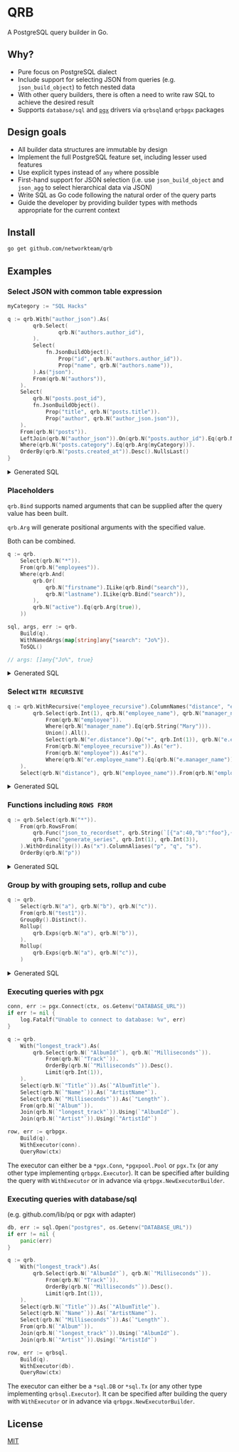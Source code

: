 # QRB

A PostgreSQL query builder in Go.

## Why?

* Pure focus on PostgreSQL dialect
* Include support for selecting JSON from queries (e.g. `json_build_object`) to fetch nested data
* With other query builders, there is often a need to write raw SQL to achieve the desired result
* Supports `database/sql` and [`pgx`](https://github.com/jackc/pgx) drivers via `qrbsql`and `qrbpgx` packages

## Design goals

* All builder data structures are immutable by design
* Implement the full PostgreSQL feature set, including lesser used features
* Use explicit types instead of `any` where possible
* First-hand support for JSON selection (i.e. use `json_build_object` and `json_agg` to select hierarchical data via JSON)
* Write SQL as Go code following the natural order of the query parts
* Guide the developer by providing builder types with methods appropriate for the current context 

## Install

```bash
go get github.com/networkteam/qrb
```

## Examples

### Select JSON with common table expression

```go
myCategory := "SQL Hacks"

q := qrb.With("author_json").As(
        qrb.Select(
                qrb.N("authors.author_id"),
        ).
        Select(
            fn.JsonBuildObject().
                Prop("id", qrb.N("authors.author_id")).
                Prop("name", qrb.N("authors.name")),
        ).As("json").
        From(qrb.N("authors")),
    ).
    Select(
        qrb.N("posts.post_id"),
        fn.JsonBuildObject().
            Prop("title", qrb.N("posts.title")).
            Prop("author", qrb.N("author_json.json")),
    ).
    From(qrb.N("posts")).
    LeftJoin(qrb.N("author_json")).On(qrb.N("posts.author_id").Eq(qrb.N("author_json.author_id"))).
    Where(qrb.N("posts.category").Eq(qrb.Arg(myCategory))).
    OrderBy(qrb.N("posts.created_at")).Desc().NullsLast()
}
```

<details>
<summary>Generated SQL</summary>

```sql
WITH author_json AS (
    SELECT authors.author_id, json_build_object('id', authors.author_id, 'name', authors.name) AS json
    FROM authors
)
SELECT posts.post_id, json_build_object('title', posts.title, 'author', author_json.json)
FROM posts
    LEFT JOIN author_json ON posts.author_id = author_json.author_id
WHERE posts.category = $1
ORDER BY posts.created_at DESC NULLS LAST
```
</details>

### Placeholders

`qrb.Bind` supports named arguments that can be supplied after the query value has been built.

`qrb.Arg` will generate positional arguments with the specified value.

Both can be combined.

```go
q := qrb.
    Select(qrb.N("*")).
    From(qrb.N("employees")).
    Where(qrb.And(
        qrb.Or(
            qrb.N("firstname").ILike(qrb.Bind("search")),
            qrb.N("lastname").ILike(qrb.Bind("search")),
        ),
        qrb.N("active").Eq(qrb.Arg(true)),
    ))

sql, args, err := qrb.
    Build(q).
    WithNamedArgs(map[string]any{"search": "Jo%"}).
    ToSQL()

// args: []any{"Jo%", true}
```

<details>
<summary>Generated SQL</summary>

```sql
SELECT *
FROM employees
WHERE ((firstname ILIKE $1) OR (lastname ILIKE $1))
  AND (active = $2)
```
</details>

### Select `WITH RECURSIVE`

```go
q := qrb.WithRecursive("employee_recursive").ColumnNames("distance", "employee_name", "manager_name").As(
        qrb.Select(qrb.Int(1), qrb.N("employee_name"), qrb.N("manager_name")).
            From(qrb.N("employee")).
            Where(qrb.N("manager_name").Eq(qrb.String("Mary"))).
            Union().All().
            Select(qrb.N("er.distance").Op("+", qrb.Int(1)), qrb.N("e.employee_name"), qrb.N("e.manager_name")).
            From(qrb.N("employee_recursive")).As("er").
            From(qrb.N("employee")).As("e").
            Where(qrb.N("er.employee_name").Eq(qrb.N("e.manager_name"))),
    ).
    Select(qrb.N("distance"), qrb.N("employee_name")).From(qrb.N("employee_recursive"))
```

<details>
<summary>Generated SQL</summary>

```sql
WITH RECURSIVE employee_recursive (distance, employee_name, manager_name) AS (
    SELECT 1, employee_name, manager_name
    FROM employee
    WHERE manager_name = 'Mary'
    UNION ALL
    SELECT er.distance + 1, e.employee_name, e.manager_name
    FROM employee_recursive AS er, employee AS e
    WHERE er.employee_name = e.manager_name
)
SELECT distance, employee_name
FROM employee_recursive
```
</details>

### Functions including `ROWS FROM`

```go
q := qrb.Select(qrb.N("*")).
    From(qrb.RowsFrom(
        qrb.Func("json_to_recordset", qrb.String(`[{"a":40,"b":"foo"},{"a":"100","b":"bar"}]`)).ColumnDefinition("a", "INTEGER").ColumnDefinition("b", "TEXT"),
        qrb.Func("generate_series", qrb.Int(1), qrb.Int(3)),
    ).WithOrdinality()).As("x").ColumnAliases("p", "q", "s").
    OrderBy(qrb.N("p"))
```

<details>
<summary>Generated SQL</summary>

```sql
SELECT *
FROM ROWS FROM (
         json_to_recordset('[{"a":40,"b":"foo"},{"a":"100","b":"bar"}]') AS (a INTEGER, b TEXT),
         generate_series(1, 3)
         ) WITH ORDINALITY AS x (p, q, s)
ORDER BY
    p
```
</details>

### Group by with grouping sets, rollup and cube

```go
q := qrb.
    Select(qrb.N("a"), qrb.N("b"), qrb.N("c")).
    From(qrb.N("test1")).
    GroupBy().Distinct().
    Rollup(
        qrb.Exps(qrb.N("a"), qrb.N("b")),
    ).
    Rollup(
        qrb.Exps(qrb.N("a"), qrb.N("c")),
    )
```

<details>
<summary>Generated SQL</summary>

```sql
SELECT a, b, c
FROM test1
GROUP BY DISTINCT ROLLUP (a, b), ROLLUP (a, c)
```
</details>

### Executing queries with pgx

```go
conn, err := pgx.Connect(ctx, os.Getenv("DATABASE_URL"))
if err != nil {
    log.Fatalf("Unable to connect to database: %v", err)
}

q := qrb.
	With("longest_track").As(
        qrb.Select(qrb.N(`"AlbumId"`), qrb.N(`"Milliseconds"`)).
            From(qrb.N(`"Track"`)).
            OrderBy(qrb.N(`"Milliseconds"`)).Desc().
            Limit(qrb.Int(1)),
    ).
    Select(qrb.N(`"Title"`)).As(`"AlbumTitle"`).
    Select(qrb.N(`"Name"`)).As(`"ArtistName"`).
    Select(qrb.N(`"Milliseconds"`)).As(`"Length"`).
    From(qrb.N(`"Album"`)).
    Join(qrb.N(`"longest_track"`)).Using(`"AlbumId"`).
    Join(qrb.N(`"Artist"`)).Using(`"ArtistId"`)

row, err := qrbpgx.
    Build(q).
    WithExecutor(conn).
    QueryRow(ctx)
```

The executor can either be a `*pgx.Conn`, `*pgxpool.Pool` or `pgx.Tx` (or any other type implementing `qrbpgx.Executor`).
It can be specified after building the query with `WithExecutor` or in advance via `qrbpgx.NewExecutorBuilder`. 

### Executing queries with database/sql

(e.g. github.com/lib/pq or pgx with adapter)

```go
db, err := sql.Open("postgres", os.Getenv("DATABASE_URL"))
if err != nil {
    panic(err)
}

q := qrb.
	With("longest_track").As(
        qrb.Select(qrb.N(`"AlbumId"`), qrb.N(`"Milliseconds"`)).
            From(qrb.N(`"Track"`)).
            OrderBy(qrb.N(`"Milliseconds"`)).Desc().
            Limit(qrb.Int(1)),
    ).
    Select(qrb.N(`"Title"`)).As(`"AlbumTitle"`).
    Select(qrb.N(`"Name"`)).As(`"ArtistName"`).
    Select(qrb.N(`"Milliseconds"`)).As(`"Length"`).
    From(qrb.N(`"Album"`)).
    Join(qrb.N(`"longest_track"`)).Using(`"AlbumId"`).
    Join(qrb.N(`"Artist"`)).Using(`"ArtistId"`)

row, err := qrbsql.
    Build(q).
    WithExecutor(db).
    QueryRow(ctx)
```

The executor can either be a `*sql.DB` or `*sql.Tx` (or any other type implementing `qrbsql.Executor`).
It can be specified after building the query with `WithExecutor` or in advance via `qrbpgx.NewExecutorBuilder`.

## License

[MIT](./LICENSE)